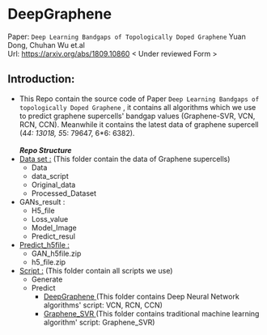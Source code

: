 # DeepGraphene
 Paper: `Deep Learning Bandgaps of Topologically Doped Graphene` Yuan Dong, Chuhan Wu et.al <br/>
         Url: https://arxiv.org/abs/1809.10860  < Under reviewed Form >
## Introduction:
*   This Repo contain the source code of Paper `Deep Learning Bandgaps of topologically Doped Graphene` , it contains all algorithms which we use to predict graphene supercells' bandgap values (Graphene-SVR, VCN, RCN, CCN). Meanwhile it contains the latest data of graphene supercell (4*4: 13018, 5*5: 79647, 6*6: 6382).
<br/><br/>
***Repo Structure*** 
* [Data set :](./Graphene_DeepLearning/dataset) (This folder contain the data of Graphene supercells)
    * Data
    * data_script
    * Original_data
    * Processed_Dataset
* GANs_result :
    * H5_file
    * Loss_value
    * Model_Image
    * Predict_resul
* [Predict_h5file :](./Graphene_DeepLearning/)
    * GAN_h5file.zip
    * h5_file.zip
* [Script :](./Graphene_DeepLearning/Script)  (This folder contain all scripts we use)
    * Generate
    * Predict 
        * [DeepGraphene ](./Graphene_DeepLearning/Script/Predict/DeepGraphene)  (This folder contains Deep Neural Network algorithms' script: VCN, RCN, CCN)
        * [Graphene_SVR ](./Graphene_DeepLearning/Script/Predict/Graphene_SVR) (This folder contains traditional machine learning algorithm' script: Graphene_SVR)
